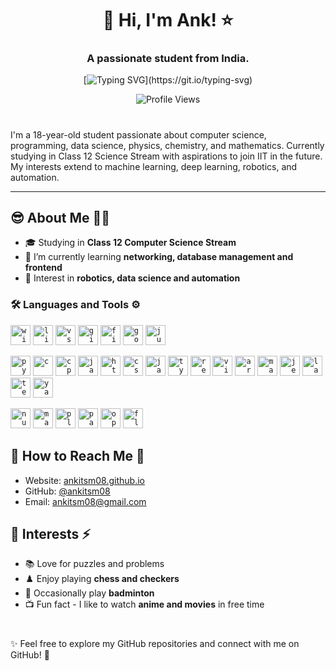 <h1 align="center">
  👋 Hi, I'm Ank! ⭐
</h1>
<h3 align="center">A passionate student from India.</h3>

<div align="center">
  
[![Typing SVG](https://readme-typing-svg.demolab.com?font=Fira+Code&weight=500&size=18&duration=3500&pause=2000&center=true&vCenter=true&random=true&width=480&height=30&lines=Always+learning+new+things.;Continuous+coding%2C+perpetual+learning.;Coding+my+dreams+into+reality.)](https://git.io/typing-svg)

![Profile Views](https://komarev.com/ghpvc/?username=ankitsm08&color=blue&style=for-the-badge)
</div>

#

I'm a 18-year-old student passionate about computer science, programming, data science, physics, chemistry, and mathematics. Currently studying in Class 12 Science Stream with aspirations to join IIT in the future. My interests extend to machine learning, deep learning, robotics, and automation.


-----

## 😎 About Me 👨‍💻

- 🎓 Studying in **Class 12 Computer Science Stream**
- 🌱 I’m currently learning **networking, database management and frontend**
- 🤖 Interest in **robotics, data science and automation**

### 🛠️ Languages and Tools ⚙️
<div>
  <p align="left">
    <kbd><code><a href="https://www.microsoft.com/windows" target="_blank"><img src="https://cdn.jsdelivr.net/gh/devicons/devicon@latest/icons/windows11/windows11-original.svg" alt="windows" height="32"/></a></code></kbd>
    <kbd><code><a href="https://www.linux.org/" target="_blank"><img src="https://cdn.jsdelivr.net/gh/devicons/devicon@latest/icons/linux/linux-original.svg" alt="linux" height="32"/></a></code></kbd>
    <kbd><code><a href="https://code.visualstudio.com/" target="_blank"><img src="https://cdn.jsdelivr.net/gh/devicons/devicon@latest/icons/vscode/vscode-original.svg" alt="vscode" height="32"/></a></code></kbd>
    <kbd><code><a href="https://git-scm.com/" target="_blank"><img src="https://cdn.jsdelivr.net/gh/devicons/devicon@latest/icons/git/git-original.svg" alt="git" height="32"/></a></code></kbd>
    <kbd><code><a href="https://www.mozilla.org/firefox/" target="_blank"><img src="https://cdn.jsdelivr.net/gh/devicons/devicon@latest/icons/firefox/firefox-original.svg" alt="firefox" height="32"/></a></code></kbd>
    <kbd><code><a href="https://godotengine.org/" target="_blank"><img src="https://cdn.jsdelivr.net/gh/devicons/devicon@latest/icons/godot/godot-original.svg" alt="godot" height="32"/></a></code></kbd>
    <kbd><code><a href="https://jupyter.org/" target="_blank"><img src="https://cdn.jsdelivr.net/gh/devicons/devicon@latest/icons/jupyter/jupyter-original.svg" alt="jupyter" height="32"/></a></code></kbd>
  </p>
  <p align="left">
    <kbd><code><a href="https://www.python.org/" target="_blank"><img src="https://cdn.jsdelivr.net/gh/devicons/devicon@latest/icons/python/python-original.svg" alt="python" height="32"/></a></code></kbd>
    <kbd><code><a href="https://en.wikipedia.org/wiki/C_(programming_language)" target="_blank"><img src="https://cdn.jsdelivr.net/gh/devicons/devicon@latest/icons/c/c-original.svg" alt="c" height="32"/></a></code></kbd>
    <kbd><code><a href="https://isocpp.org/" target="_blank"><img src="https://cdn.jsdelivr.net/gh/devicons/devicon@latest/icons/cplusplus/cplusplus-original.svg" alt="cplusplus" height="32"/></a></code></kbd>
    <kbd><code><a href="https://www.java.com/" target="_blank"><img src="https://cdn.jsdelivr.net/gh/devicons/devicon@latest/icons/java/java-original.svg" alt="java" height="32"/></a></code></kbd>
    <kbd><code><a href="https://developer.mozilla.org/en-US/docs/Web/HTML" target="_blank"><img src="https://cdn.jsdelivr.net/gh/devicons/devicon@latest/icons/html5/html5-original-wordmark.svg" alt="html5" height="32"/></a></code></kbd>
    <kbd><code><a href="https://developer.mozilla.org/en-US/docs/Web/CSS" target="_blank"><img src="https://cdn.jsdelivr.net/gh/devicons/devicon@latest/icons/css3/css3-original.svg" alt="css3" height="32"/></a></code></kbd>
    <kbd><code><a href="https://developer.mozilla.org/en-US/docs/Web/JavaScript" target="_blank"><img src="https://cdn.jsdelivr.net/gh/devicons/devicon@latest/icons/javascript/javascript-original.svg" alt="javascript" height="32"/></a></code></kbd>
    <kbd><code><a href="https://www.typescriptlang.org/" target="_blank"><img src="https://cdn.jsdelivr.net/gh/devicons/devicon@latest/icons/typescript/typescript-original.svg" alt="typescript" height="32"/></a></code></kbd>
    <kbd><code><a href="https://reactjs.org/" target="_blank"><img src="https://cdn.jsdelivr.net/gh/devicons/devicon@latest/icons/react/react-original.svg" alt="react" height="32"/></a></code></kbd>
    <kbd><code><a href="https://vitejs.dev/" target="_blank"><img src="https://cdn.jsdelivr.net/gh/devicons/devicon@latest/icons/vitejs/vitejs-original.svg" alt="vite" height="32"/></a></code></kbd>
    <kbd><code><a href="https://www.arduino.cc/" target="_blank"><img src="https://cdn.jsdelivr.net/gh/devicons/devicon@latest/icons/arduino/arduino-original.svg" alt="arduino" height="32"/></a></code></kbd>
    <kbd><code><a href="https://www.markdownguide.org/" target="_blank"><img src="https://cdn.jsdelivr.net/gh/devicons/devicon@latest/icons/markdown/markdown-original.svg" alt="markdown" height="32"/></a></code></kbd>
    <kbd><code><a href="https://jekyllrb.com/" target="_blank"><img src="https://cdn.jsdelivr.net/gh/devicons/devicon@latest/icons/jekyll/jekyll-original.svg" alt="jekyll" height="32"/></a></code></kbd>
    <kbd><code><a href="https://www.latex-project.org/" target="_blank"><img src="https://cdn.jsdelivr.net/gh/devicons/devicon@latest/icons/latex/latex-original.svg" alt="latex" height="32"/></a></code></kbd>
    <kbd><code><a href="https://tug.org/texlive/" target="_blank"><img src="https://cdn.jsdelivr.net/gh/devicons/devicon@latest/icons/tex/tex-original.svg" alt="tex" height="32"/></a></code></kbd>
    <kbd><code><a href="https://yaml.org/" target="_blank"><img src="https://cdn.jsdelivr.net/gh/devicons/devicon@latest/icons/yaml/yaml-original.svg" alt="yaml" height="32"/></a></code></kbd>
  </p>
  <p align="left">
    <kbd><code><a href="https://numpy.org/" target="_blank"><img src="https://cdn.jsdelivr.net/gh/devicons/devicon@latest/icons/numpy/numpy-original.svg" alt="numpy" height="32"/></a></code></kbd>
    <kbd><code><a href="https://matplotlib.org/" target="_blank"><img src="https://cdn.jsdelivr.net/gh/devicons/devicon@latest/icons/matplotlib/matplotlib-original.svg" alt="matplotlib" height="32"/></a></code></kbd>
    <kbd><code><a href="https://plotly.com/" target="_blank"><img src="https://cdn.jsdelivr.net/gh/devicons/devicon@latest/icons/plotly/plotly-original.svg" alt="plotly" height="32"/></a></code></kbd>
    <kbd><code><a href="https://pandas.pydata.org/" target="_blank"><img src="https://cdn.jsdelivr.net/gh/devicons/devicon@latest/icons/pandas/pandas-original.svg" alt="pandas" height="32"/></a></code></kbd>
    <kbd><code><a href="https://opencv.org/" target="_blank"><img src="https://cdn.jsdelivr.net/gh/devicons/devicon@latest/icons/opencv/opencv-original.svg" alt="opencv" height="32"/></a></code></kbd>
    <kbd><code><a href="https://flask.palletsprojects.com/" target="_blank"><img src="https://cdn.jsdelivr.net/gh/devicons/devicon@latest/icons/flask/flask-original.svg" alt="flask" height="32"/></a></code></kbd>
  </p>
</div>


## 👀 How to Reach Me 📧

- Website: [ankitsm08.github.io](https://ankitsm08.github.io)
- GitHub: [@ankitsm08](https://github.com/ankitsm08)
- Email: [ankitsm08@gmail.com](ankitsm08@gmail.com)

## 💖 Interests ⚡

- 📚 Love for puzzles and problems
- ♟️ Enjoy playing **chess and checkers**
- 🏸 Occasionally play **badminton**
- 📺 Fun fact - I like to watch **anime and movies** in free time

#

✨ Feel free to explore my GitHub repositories and connect with me on GitHub! 🚀

<!---
ankitsm08/ankitsm08 is a ✨ special ✨ repository because its `README.md` (this file) appears on your GitHub profile.
You can click the Preview link to take a look at your changes.
--->
